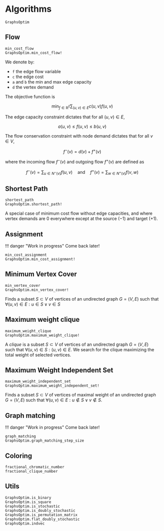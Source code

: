 # Algorithms

```@docs
GraphsOptim
```

## Flow

```@docs
min_cost_flow
GraphsOptim.min_cost_flow!
```

We denote by:

- ``f`` the edge flow variable
- ``c`` the edge cost
- ``a`` and ``b`` the min and max edge capacity
- ``d`` the vertex demand

The objective function is

```math
\min_{f \in \mathbb{R}^E} \sum_{(u, v) \in E} c(u, v) f(u, v)
```

The edge capacity constraint dictates that for all $(u, v) \in E$,

```math
a(u, v) \leq f(u, v) \leq b(u, v)
```

The flow conservation constraint with node demand dictates that for all $v \in V$,

```math
f^-(v) = d(v) + f^+(v)
```

where the incoming flow $f^-(v)$ and outgoing flow $f^+(v)$ are defined as

```math
f^-(v) = \sum_{u \in N^-(v)} f(u, v) \quad \text{and} \quad f^+(v) = \sum_{w \in N^+(v)} f(v, w)
```

## Shortest Path

```@docs
shortest_path
GraphsOptim.shortest_path!
```

A special case of minimum cost flow without edge capacities, and where vertex demands are $0$ everywhere except at the source ($-1$) and target ($+1$).

## Assignment

!!! danger "Work in progress"
    Come back later!

```@docs
min_cost_assignment
GraphsOptim.min_cost_assignment!
```

## Minimum Vertex Cover

```@docs
min_vertex_cover
GraphsOptim.min_vertex_cover!
```

Finds a subset $S \subset V$ of vertices of an undirected graph $G = (V,E)$ such that $\forall (u,v) \in E: u \in S \lor v \in S$

## Maximum weight clique

```@docs
maximum_weight_clique
GraphsOptim.maximum_weight_clique!
```

A *clique* is a subset $S \subset V$ of vertices of an undirected graph $G = (V,E)$ such that $\forall (u,v) \in S: (u, v) \in E$. We search for the clique maximizing the total weight of selected vertices.

## Maximum Weight Independent Set

```@docs
maximum_weight_independent_set
GraphsOptim.maximum_weight_independent_set!
```

Finds a subset $S \subset V$ of vertices of maximal weight of an undirected graph $G = (V,E)$ such that $\forall (u,v) \in E: u \notin S \lor v \notin S$.

## Graph matching

!!! danger "Work in progress"
    Come back later!

```@docs
graph_matching
GraphsOptim.graph_matching_step_size
```

## Coloring

```@docs
fractional_chromatic_number
fractional_clique_number
```

## Utils

```@docs
GraphsOptim.is_binary
GraphsOptim.is_square
GraphsOptim.is_stochastic
GraphsOptim.is_doubly_stochastic
GraphsOptim.is_permutation_matrix
GraphsOptim.flat_doubly_stochastic
GraphsOptim.indvec
```
